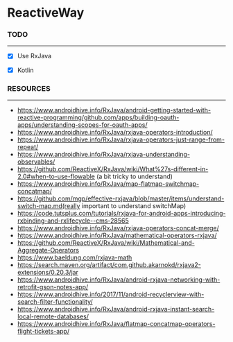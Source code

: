 # ReactiveWay

### **TODO**
_____________________________________________________________

- [X] Use RxJava
- [X] Kotlin


### **RESOURCES**
______________________________________________________________

* https://www.androidhive.info/RxJava/android-getting-started-with-reactive-programming/github.com/apps/building-oauth-apps/understanding-scopes-for-oauth-apps/
* https://www.androidhive.info/RxJava/rxjava-operators-introduction/
* https://www.androidhive.info/RxJava/rxjava-operators-just-range-from-repeat/
* https://www.androidhive.info/RxJava/rxjava-understanding-observables/
* https://github.com/ReactiveX/RxJava/wiki/What%27s-different-in-2.0#when-to-use-flowable (a bit tricky to understand)
* https://www.androidhive.info/RxJava/map-flatmap-switchmap-concatmap/
* https://github.com/mgp/effective-rxjava/blob/master/items/understand-switch-map.md(really important to understand switchMap)
* https://code.tutsplus.com/tutorials/rxjava-for-android-apps-introducing-rxbinding-and-rxlifecycle--cms-28565
* https://www.androidhive.info/RxJava/rxjava-operators-concat-merge/
* https://www.androidhive.info/RxJava/mathematical-operators-rxjava/
* https://github.com/ReactiveX/RxJava/wiki/Mathematical-and-Aggregate-Operators
* https://www.baeldung.com/rxjava-math
* https://search.maven.org/artifact/com.github.akarnokd/rxjava2-extensions/0.20.3/jar
* https://www.androidhive.info/RxJava/android-rxjava-networking-with-retrofit-gson-notes-app/
* https://www.androidhive.info/2017/11/android-recyclerview-with-search-filter-functionality/
* https://www.androidhive.info/RxJava/android-rxjava-instant-search-local-remote-databases/
* https://www.androidhive.info/RxJava/flatmap-concatmap-operators-flight-tickets-app/